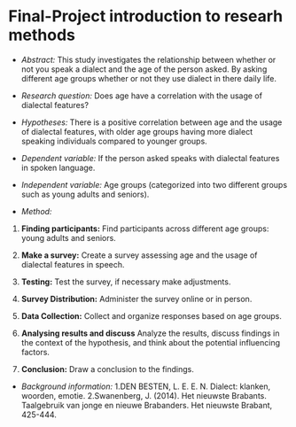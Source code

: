 # Final-Project introduction to researh methods
* _Abstract:_ This study investigates the relationship between whether or not you speak a dialect and the age of the person asked. By asking different age groups whether or not they use dialect in there daily life.

* _Research question:_ Does age have a correlation with the usage of dialectal features?

* _Hypotheses:_ There is a positive correlation between age and the usage of dialectal features, with older age groups having more dialect speaking individuals compared to younger groups.
  
* _Dependent variable:_ If the person asked speaks with dialectal features in spoken language.
  
* _Independent variable:_ Age groups (categorized into two different groups such as young adults and seniors).
  
* _Method:_

1. **Finding participants:**
Find participants across different age groups: young adults and seniors.

2. **Make a survey:**
Create a survey assessing age and the usage of dialectal features in speech.

3. **Testing:**
Test the survey, if necessary make adjustments.

4. **Survey Distribution:**
Administer the survey online or in person.

5. **Data Collection:**
Collect and organize responses based on age groups.

6. **Analysing results and discuss**
Analyze the results, discuss findings in the context of the hypothesis, and think about the potential influencing factors.

7. **Conclusion:**
Draw a conclusion to the findings.

* _Background information:_
1.DEN BESTEN, L. E. E. N. Dialect: klanken, woorden, emotie.
2.Swanenberg, J. (2014). Het nieuwste Brabants. Taalgebruik van jonge en nieuwe Brabanders. Het nieuwste Brabant, 425-444.
